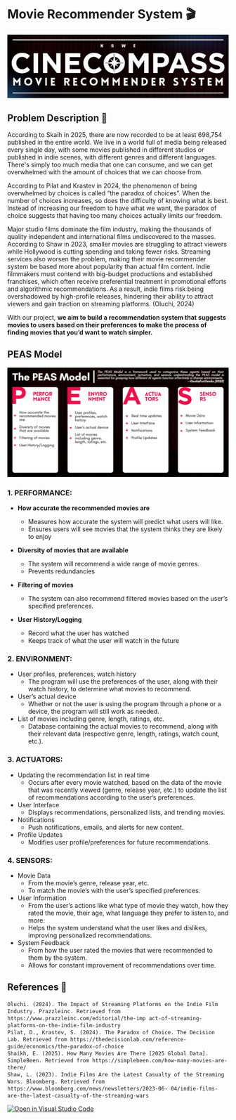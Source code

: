 # Movie Recommender System 🎬 
![CineCompass Logo](https://github.com/UPHSL-CCS-J3A/j3a-aiproject-bri-ish-innit/blob/a49940053b2043a19b05d03cd722b4091dc3830a/CineCompass%20Logo.png)

## Problem Description 🎯
According to Skaih in 2025, there are now recorded to be at least 698,754 published in the entire world. We live in a world full of media being released every single day, with some movies published in different studios or published in indie scenes, with different genres and different languages. There's simply too much media that one can consume, and we can get overwhelmed with the amount of choices that we can choose from.

According to Pilat and Krastev in 2024, the phenomenon of being overwhelmed by choices is called “the paradox of choices”. When the number of choices increases, so does the difficulty of knowing what is best. Instead of increasing our freedom to have what we want, the paradox of choice suggests that having too many choices actually limits our freedom. 

Major studio films dominate the film industry, making the thousands of quality independent and international films undiscovered to the masses. According to Shaw in 2023, smaller movies are struggling to attract viewers while Hollywood is cutting spending and taking fewer risks. Streaming services also worsen the problem, making their movie recommender system be based more about popularity than actual film content. Indie filmmakers must contend with big-budget productions and established franchises, which often receive preferential treatment in promotional efforts and algorithmic recommendations. As a result, indie films risk being overshadowed by high-profile releases, hindering their ability to attract viewers and gain traction on streaming platforms. (Oluchi, 2024)

With our project, **we aim to build a recommendation system that suggests movies to users based on their preferences to make the process of finding movies that you’d want to watch simpler.** 

## PEAS Model

![PEAS Model](https://github.com/UPHSL-CCS-J3A/j3a-aiproject-bri-ish-innit/blob/cbe21afff28a4a28a84055eead81e63daefa076e/CineCompass%20PEAS%20Model.png)

### 1. PERFORMANCE:
- **How accurate the recommended movies are**
    - Measures how accurate the system will predict what users will like.
    - Ensures users will see movies that the system thinks they are likely to enjoy
- **Diversity of movies that are available**
    - The system will recommend a wide range of movie genres.
    - Prevents redundancies
- **Filtering of movies**
    - The system can also recommend filtered movies based on the user’s specified preferences.

- **User History/Logging**
    - Record what the user has watched
    - Keeps track of what the user will watch in the future

### 2. ENVIRONMENT:
- User profiles, preferences, watch history
    - The program will use the preferences of the user, along with their watch history, to determine what movies to recommend.
- User’s actual device
    - Whether or not the user is using the program through a phone or a device, the program will still work as needed.
- List of movies including genre, length, ratings, etc.
    - Database containing the actual movies to recommend, along with their relevant data (respective genre, length, ratings, watch count, etc.).

### 3. ACTUATORS:
- Updating the recommendation list in real time
    - Occurs after every movie watched, based on the data of the movie that was recently viewed (genre, release year, etc.) to update the list of recommendations according to the user’s preferences.
- User Interface
    - Displays recommendations, personalized lists, and trending movies.
- Notifications
    - Push notifications, emails, and alerts for new content.
- Profile Updates
    - Modifies user profile/preferences for future recommendations.

### 4. SENSORS:
- Movie Data
    - From the movie’s genre, release year, etc.
    - To match the movie’s with the user’s specified preferences.
- User Information 
    - From the user’s actions like what type of movie they watch, how they rated the movie, their age, what language they prefer to listen to, and more. 
    - Helps the system understand what the user likes and dislikes, improving personalized recommendations. 
- System Feedback
    - From how the user rated the movies that were recommended to them by the system.
    - Allows for constant improvement of recommendations over time.

## References 📑

```
Oluchi. (2024). The Impact of Streaming Platforms on the Indie Film Industry. Prazzleinc. Retrieved from https://www.prazzleinc.com/editorial/the-imp act-of-streaming-platforms-on-the-indie-film-industry
Pilat, D., Krastev, S. (2024). The Paradox of Choice. The Decision Lab. Retrieved from https://thedecisionlab.com/reference-guide/economics/the-paradox-of-choice
Shaikh, E. (2025). How Many Movies Are There [2025 Global Data]. SimpleBeen. Retrieved from https://simplebeen.com/how-many-movies-are-there/
Shaw, L. (2023). Indie Films Are the Latest Casualty of the Streaming Wars. Bloomberg. Retrieved from https://www.bloomberg.com/news/newsletters/2023-06- 04/indie-films-are-the-latest-casualty-of-the-streaming-wars
```

[![Open in Visual Studio Code](https://classroom.github.com/assets/open-in-vscode-2e0aaae1b6195c2367325f4f02e2d04e9abb55f0b24a779b69b11b9e10269abc.svg)](https://classroom.github.com/online_ide?assignment_repo_id=21283204&assignment_repo_type=AssignmentRepo)
